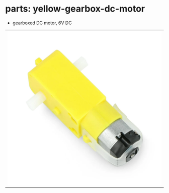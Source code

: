 # parts: yellow-gearbox-dc-motor

- gearboxed DC motor, 6V DC

|   |
| --- |
| ![image](https://github.com/kamangir/assets2/raw/main/bluer-ugv/yellow-gearbox-dc-motor.png?raw=true) |
